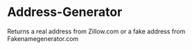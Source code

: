 # Address-Generator
Returns a real address from Zillow.com or a fake address from Fakenamegenerator.com
